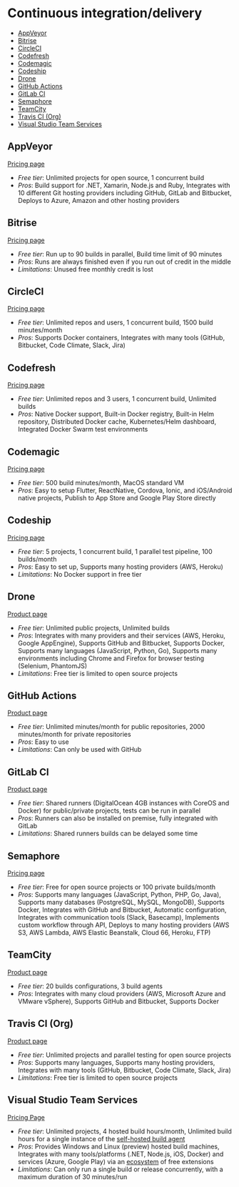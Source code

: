# Continuous integration/delivery

<!-- TOC depthFrom:2 -->

- [AppVeyor](#appveyor)
- [Bitrise](#bitrise)
- [CircleCI](#circleci)
- [Codefresh](#codefresh)
- [Codemagic](#codemagic)
- [Codeship](#codeship)
- [Drone](#drone)
- [GitHub Actions](#github-actions)
- [GitLab CI](#gitlab-ci)
- [Semaphore](#semaphore)
- [TeamCity](#teamcity)
- [Travis CI (Org)](#travis-ci-org)
- [Visual Studio Team Services](#visual-studio-team-services)

<!-- /TOC -->

## AppVeyor

[Pricing page](https://www.appveyor.com/pricing/)

* *Free tier*: Unlimited projects for open source, 1 concurrent build
* *Pros*: Build support for .NET, Xamarin, Node.js and Ruby, Integrates with 10 different Git hosting providers including GitHub, GitLab and Bitbucket, Deploys to Azure, Amazon and other hosting providers

## Bitrise

[Pricing page](https://www.bitrise.io/pricing)

* *Free tier*: Run up to 90 builds in parallel, Build time limit of 90 minutes
* *Pros*: Runs are always finished even if you run out of credit in the middle
* *Limitations*: Unused free monthly credit is lost

## CircleCI

[Pricing page](https://circleci.com/pricing/)

* *Free tier*: Unlimited repos and users, 1 concurrent build, 1500 build minutes/month
* *Pros*: Supports Docker containers, Integrates with many tools (GitHub, Bitbucket, Code Climate, Slack, Jira)

## Codefresh

[Pricing page](https://codefresh.io/pricing/)

* *Free tier*: Unlimited repos and 3 users, 1 concurrent build, Unlimited builds
* *Pros*: Native Docker support, Built-in Docker registry, Built-in Helm repository, Distributed Docker cache, Kubernetes/Helm dashboard, Integrated Docker Swarm test environments

## Codemagic

[Pricing page](https://codemagic.io/pricing/)

* *Free tier*: 500 build minutes/month, MacOS standard VM
* *Pros*: Easy to setup Flutter, ReactNative, Cordova, Ionic, and iOS/Android native projects, Publish to App Store and Google Play Store directly

## Codeship

[Pricing page](https://codeship.com/pricing)

* *Free tier*: 5 projects, 1 concurrent build, 1 parallel test pipeline, 100 builds/month
* *Pros*: Easy to set up, Supports many hosting providers (AWS, Heroku)
* *Limitations*: No Docker support in free tier

## Drone

[Product page](https://drone.io)

* *Free tier*: Unlimited public projects, Unlimited builds
* *Pros*: Integrates with many providers and their services (AWS, Heroku, Google AppEngine), Supports GitHub and Bitbucket, Supports Docker, Supports many languages (JavaScript, Python, Go), Supports many environments including Chrome and Firefox for browser testing (Selenium, PhantomJS)
* *Limitations*: Free tier is limited to open source projects

## GitHub Actions

[Product page](https://github.com/features/actions)

* *Free tier*: Unlimited minutes/month for public repositories, 2000 minutes/month for private repositories
* *Pros*: Easy to use
* *Limitations*: Can only be used with GitHub

## GitLab CI

[Product page](https://about.gitlab.com/gitlab-ci/)

* *Free tier*: Shared runners (DigitalOcean 4GB instances with CoreOS and Docker) for public/private projects, tests can be run in parallel
* *Pros*: Runners can also be installed on premise, fully integrated with GitLab
* *Limitations*: Shared runners builds can be delayed some time

## Semaphore

[Pricing page](https://semaphoreci.com/pricing)

* *Free tier*: Free for open source projects or 100 private builds/month
* *Pros*: Supports many languages (JavaScript, Python, PHP, Go, Java), Supports many databases (PostgreSQL, MySQL, MongoDB), Supports Docker, Integrates with GitHub and Bitbucket, Automatic configuration, Integrates with communication tools (Slack, Basecamp), Implements custom workflow through API, Deploys to many hosting providers (AWS S3, AWS Lambda, AWS Elastic Beanstalk, Cloud 66, Heroku, FTP)

## TeamCity

[Product page](https://www.jetbrains.com/teamcity/)

* *Free tier*: 20 builds configurations, 3 build agents
* *Pros*: Integrates with many cloud providers (AWS, Microsoft Azure and VMware vSphere), Supports GitHub and Bitbucket, Supports Docker

## Travis CI (Org)

[Product page](https://travis-ci.org/)

* *Free tier*: Unlimited projects and parallel testing for open source projects
* *Pros*: Supports many languages, Supports many hosting providers, Integrates with many tools (GitHub, Bitbucket, Code Climate, Slack, Jira)
* *Limitations*: Free tier is limited to open source projects

## Visual Studio Team Services

[Pricing Page](https://www.visualstudio.com/team-services/pricing/)

* *Free tier*: Unlimited projects, 4 hosted build hours/month, Unlimited build hours for a single instance of the [self-hosted build agent](https://github.com/Microsoft/vsts-agent)
* *Pros*: Provides Windows and Linux (preview) hosted build machines, Integrates with many tools/platforms (.NET, Node.js, iOS, Docker) and services (Azure, Google Play) via an [ecosystem](https://marketplace.visualstudio.com/vsts) of free extensions
* *Limitations*: Can only run a single build or release concurrently, with a maximum duration of 30 minutes/run
